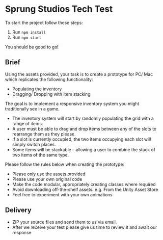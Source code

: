# Sprung Studios Tech Test

To start the project follow these steps: 
1. Run <code>npm install</code>
2. Run <code>npm start</code>

You should be good to go!


## Brief

Using the assets provided, your task is to create a prototype for PC/ Mac which replicates the following functionality:
- Populating the inventory
- Dragging/ Dropping with item stacking

The goal is to implement a responsive inventory system you might traditionally see in a game.

- The inventory system will start by randomly populating the grid with a range of items. 
- A user must be able to drag and drop items between any of the slots to rearrange them as they please. 
- If a slot is currently occupied, the two items occupying each slot will simply switch places. 
- Some items will be stackable – allowing a user to combine the stack of two
items of the same type.

Please follow the rules below when creating the prototype:
- Please only use the assets provided
- Please use your own original code
- Make the code modular, appropriately creating classes where required
- Avoid downloading off-the-shelf assets. e.g. From the Unity Asset Store
- Feel free to experiment with your own animations

## Delivery
- ZIP your source files and send them to us via email.
- After we receive your test please give us time to review it and await our response
